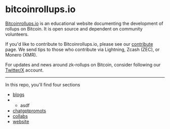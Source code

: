 # bitcoinrollups.io

[Bitcoinrollups.io](https://www.bitcoinrollups.io/) is an educational website documenting the development of rollups on Bitcoin. It is open source and dependent on community volunteers.

If you'd like to contribute to Bitcoinrollups.io, please see our [contribute](https://github.com/januszgrze/bitcoinrollups/blob/main/contribute.md) page. We send tips to those who contribute via Lightning, Zcash (ZEC), or Monero (XMR).

For updates and news around zk-rollups on Bitcoin, consider following our [Twitter/X](https://twitter.com/BitcoinRollups) account.

---

In this repo, you'll find four sections

- [blogs](https://github.com/januszgrze/bitcoinrollups/tree/main/blogs)
- - asdf
- [chatgptpromots](https://github.com/januszgrze/bitcoinrollups/tree/main/chatgptprompts)
- [collabs](https://github.com/januszgrze/bitcoinrollups/tree/main/collabs)
- [website](https://github.com/januszgrze/bitcoinrollups/tree/main/website)

